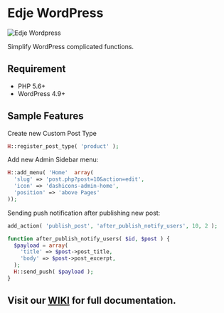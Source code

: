 # Edje WordPress

![Edje Wordpress](http://cdn.setyono.net/edge/wp-edge.jpg)

Simplify WordPress complicated functions.

## Requirement

- PHP 5.6+
- WordPress 4.9+

## Sample Features

Create new Custom Post Type

```php
H::register_post_type( 'product' );
```

Add new Admin Sidebar menu:

```php
H::add_menu( 'Home'  array(
  'slug' => 'post.php?post=10&action=edit',
  'icon' => 'dashicons-admin-home',
  'position' => 'above Pages'
));
```

Sending push notification after publishing new post:

```php
add_action( 'publish_post', 'after_publish_notify_users', 10, 2 );

function after_publish_notify_users( $id, $post ) {
  $payload = array(
    'title' => $post->post_title,
    'body' => $post->post_excerpt,
  );
  H::send_push( $payload );
}
```

## Visit our [WIKI](https://github.com/hrsetyono/edje-wp/wiki) for full documentation.
